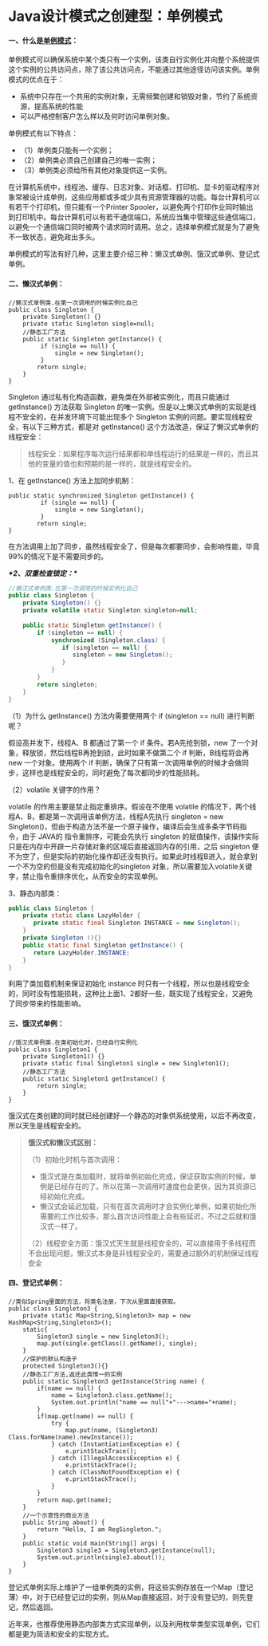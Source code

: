 # Java设计模式之创建型：单例模式

#### 一、什么是[单例模式](https://so.csdn.net/so/search?q=单例模式&spm=1001.2101.3001.7020)：

​    单例模式可以确保系统中某个类只有一个实例，该类自行实例化并向整个系统提供这个实例的公共访问点，除了该公共访问点，不能通过其他途径访问该实例。单例模式的优点在于：

- 系统中只存在一个共用的实例对象，无需频繁创建和销毁对象，节约了系统资源，提高系统的性能
- 可以严格控制客户怎么样以及何时访问单例对象。

单例模式有以下特点：

- （1）单例类只能有一个实例；
- （2）单例类必须自己创建自己的唯一实例；
- （3）单例类必须给所有其他对象提供这一实例。

​    在计算机系统中，线程池、缓存、日志对象、对话框、打印机、显卡的驱动程序对象常被设计成单例，这些应用都或多或少具有资源管理器的功能。每台计算机可以有若干个打印机，但只能有一个Printer Spooler，以避免两个打印作业同时输出到打印机中。每台计算机可以有若干通信端口，系统应当集中管理这些通信端口，以避免一个通信端口同时被两个请求同时调用。总之，选择单例模式就是为了避免不一致状态，避免政出多头。

​    单例模式的写法有好几种，这里主要介绍三种：懒汉式单例、饿汉式单例、登记式单例。

#### 二、懒汉式单例：

```
//懒汉式单例类.在第一次调用的时候实例化自己 
public class Singleton {
    private Singleton() {}
    private static Singleton single=null;
    //静态工厂方法 
    public static Singleton getInstance() {
         if (single == null) {  
             single = new Singleton();
         }  
        return single;
    }
}
```

Singleton 通过私有化构造函数，避免类在外部被实例化，而且只能通过 getInstance() 方法获取 Singleton 的唯一实例。但是以上懒汉式单例的实现是线程不安全的，在并发环境下可能出现多个 Singleton 实例的问题。要实现线程安全，有以下三种方式，都是对 getInstance() 这个方法改造，保证了懒汉式单例的线程安全：

> 线程安全：如果程序每次运行结果都和单线程运行的结果是一样的，而且其他的变量的值也和预期的是一样的，就是线程安全的。

1、在 getInstance() 方法上加同步机制：

```
public static synchronized Singleton getInstance() {
         if (single == null) {  
             single = new Singleton();
         }  
        return single;
}
```

在方法调用上加了同步，虽然线程安全了，但是每次都要同步，会影响性能，毕竟99%的情况下是不需要同步的。

***\*2、双重检查锁定：\****

```java
//懒汉式单例类.在第一次调用的时候实例化自己 
public class Singleton {
    private Singleton() {}
    private volatile static Singleton singleton=null;
    
    public static Singleton getInstance() {
        if (singleton == null) {  
            synchronized (Singleton.class) {  
               if (singleton == null) {  
                  singleton = new Singleton(); 
               }  
            }  
        }  
        return singleton; 
    }
}
```

（1）为什么 getInstance() 方法内需要使用两个 if (singleton == null) 进行判断呢？

假设高并发下，线程A、B 都通过了第一个 if 条件。若A先抢到锁，new 了一个对象，释放锁，然后线程B再抢到锁，此时如果不做第二个 if 判断，B线程将会再 new 一个对象。使用两个 if 判断，确保了只有第一次调用单例的时候才会做同步，这样也是线程安全的，同时避免了每次都同步的性能损耗。

（2）volatile 关键字的作用？

volatile 的作用主要是禁止指定重排序。假设在不使用 volatile 的情况下，两个线程A、B，都是第一次调用该单例方法，线程A先执行 singleton = new Singleton()，但由于构造方法不是一个原子操作，编译后会生成多条字节码指令，由于 JAVA的 指令重排序，可能会先执行 singleton 的赋值操作，该操作实际只是在内存中开辟一片存储对象的区域后直接返回内存的引用，之后 singleton 便不为空了，但是实际的初始化操作却还没有执行。如果此时线程B进入，就会拿到一个不为空的但是没有完成初始化的singleton 对象，所以需要加入volatile关键字，禁止指令重排序优化，从而安全的实现单例。

3、静态内部类：

```java
public class Singleton {  
    private static class LazyHolder {  
       private static final Singleton INSTANCE = new Singleton();  
    }  
    private Singleton (){}  
    public static final Singleton getInstance() {  
       return LazyHolder.INSTANCE;  
    }  
}  
```

利用了类加载机制来保证初始化 instance 时只有一个线程，所以也是线程安全的，同时没有性能损耗，这种比上面1、2都好一些，既实现了线程安全，又避免了同步带来的性能影响。



#### 三、饿汉式单例：

```
//饿汉式单例类.在类初始化时，已经自行实例化 
public class Singleton1 {
    private Singleton1() {}
    private static final Singleton1 single = new Singleton1();
    //静态工厂方法 
    public static Singleton1 getInstance() {
        return single;
    }
}
```

饿汉式在类创建的同时就已经创建好一个静态的对象供系统使用，以后不再改变，所以天生是线程安全的。

> **饿汉式和懒汉式区别：**
>
> （1）初始化时机与首次调用：
>
> - 饿汉式是在类加载时，就将单例初始化完成，保证获取实例的时候，单例是已经存在的了。所以在第一次调用时速度也会更快，因为其资源已经初始化完成。
> - 懒汉式会延迟加载，只有在首次调用时才会实例化单例，如果初始化所需要的工作比较多，那么首次访问性能上会有些延迟，不过之后就和饿汉式一样了。
>
> （2）线程安全方面：饿汉式天生就是线程安全的，可以直接用于多线程而不会出现问题，懒汉式本身是非线程安全的，需要通过额外的机制保证线程安全



#### 四、登记式单例：

```
//类似Spring里面的方法，将类名注册，下次从里面直接获取。
public class Singleton3 {
    private static Map<String,Singleton3> map = new HashMap<String,Singleton3>();
    static{
        Singleton3 single = new Singleton3();
        map.put(single.getClass().getName(), single);
    }
    //保护的默认构造子
    protected Singleton3(){}
    //静态工厂方法,返还此类惟一的实例
    public static Singleton3 getInstance(String name) {
        if(name == null) {
            name = Singleton3.class.getName();
            System.out.println("name == null"+"--->name="+name);
        }
        if(map.get(name) == null) {
            try {
                map.put(name, (Singleton3) Class.forName(name).newInstance());
            } catch (InstantiationException e) {
                e.printStackTrace();
            } catch (IllegalAccessException e) {
                e.printStackTrace();
            } catch (ClassNotFoundException e) {
                e.printStackTrace();
            }
        }
        return map.get(name);
    }
    //一个示意性的商业方法
    public String about() {    
        return "Hello, I am RegSingleton.";    
    }    
    public static void main(String[] args) {
        Singleton3 single3 = Singleton3.getInstance(null);
        System.out.println(single3.about());
    }
}
```

登记式单例实际上维护了一组单例类的实例，将这些实例存放在一个Map（登记薄）中，对于已经登记过的实例，则从Map直接返回，对于没有登记的，则先登记，然后返回。

近年来，也推荐使用静态内部类方式实现单例，以及利用枚举类型实现单例，它们都是更为简洁和安全的实现方式。